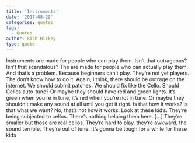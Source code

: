 ```yaml
---
title: 'Instruments'
date: '2017-08-29'
categories: quotes
tags:
  - Quotes
author: Rich Hickey
type: quote
---
```


Instruments are made for people who can play them. Isn’t that outrageous? Isn’t that scandalous? The are made for people who can actually play them. And that’s a problem. Because beginners can’t play. They’re not yet players. The don’t know how to do it. Again, I think, there should be outrage on the internet. We should submit patches. We should fix like the Cello. Should Cellos auto-tune? Or maybe they should have red and green lights. It’s green when you’re in tune, it’s red when you’re not in tune. Or maybe they shouldn’t make any sound at all until you get it right. Is that how it works? is that what we want? No, that’s not how it works. Look at these kid’s. They’re being subjected to cellos. There’s nothing helping them here. […] They’re smaller but those are real cellos. They’re hard to play, they’re awkward, the sound terrible. They’re out of tune. It’s gonna be tough for a while for these kids
